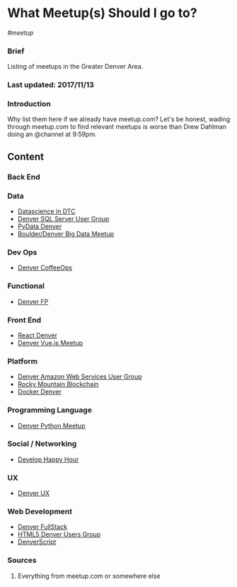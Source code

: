 # What Meetup(s) Should I go to?

*#meetup*

### Brief
Listing of meetups in the Greater Denver Area.

### Last updated: 2017/11/13

### Introduction
Why list them here if we already have meetup.com? Let's be honest, wading through meetup.com to find relevant meetups is worse than Drew Dahlman doing an @channel at 9:59pm.

## Content

### Back End

### Data
- [Datascience in DTC](https://www.meetup.com/DATA-SCIENCE-USER-S-GROUP-DTC/)
- [Denver SQL Server User Group](https://www.meetup.com/Denver-SQL-Server-User-Group/)
- [PyData Denver](https://www.meetup.com/PyData-Denver/)
- [Boulder/Denver Big Data Meetup](https://www.meetup.com/Boulder-Denver-Big-Data/)

### Dev Ops
- [Denver CoffeeOps](https://www.meetup.com/Denver-CoffeeOps/)

### Functional
- [Denver FP](https://www.meetup.com/denverfp/)

### Front End
- [React Denver](https://www.meetup.com/ReactJS-Denver/)
- [Denver Vue.js Meetup](https://www.meetup.com/Denver-Vue-js-Meetup/)

### Platform
- [Denver Amazon Web Services User Group](https://www.meetup.com/Denver-Amazon-Web-Services-Users-Group/)
- [Rocky Mountain Blockchain](https://www.meetup.com/rmbchain/)
- [Docker Denver](https://www.meetup.com/Docker-Denver/)


### Programming Language
- [Denver Python Meetup](https://www.meetup.com/Denver-Python-Meetup/)

### Social / Networking
- [Develop Happy Hour](https://www.meetup.com/Develop-Happy-Hour/)

### UX
- [Denver UX](https://www.meetup.com/DenverUX/)

### Web Development
- [Denver FullStack](https://www.meetup.com/fullstack/)
- [HTML5 Denver Users Group](https://www.meetup.com/HTML5-Denver-Users-Group/)
- [DenverScript](https://www.meetup.com/DenverScript/)

### Sources
1. Everything from meetup.com or somewhere else
